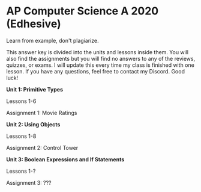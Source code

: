 # AP Computer Science A 2020 (Edhesive)
Learn from example, don't plagiarize.

This answer key is divided into the units and lessons inside them. You will also find the assignments but you will find no answers to any of the reviews, quizzes, or exams. I will update this every time my class is finished with one lesson. If you have any questions, feel free to contact my Discord. Good luck!

**Unit 1: Primitive Types**

  Lessons 1-6

  Assignment 1: Movie Ratings



**Unit 2: Using Objects**

Lessons 1-8

Assignment 2: Control Tower

**Unit 3: Boolean Expressions and If Statements**

Lessons 1-?

Assignment 3: ???
